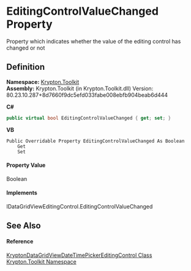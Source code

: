 # EditingControlValueChanged Property


Property which indicates whether the value of the editing control has changed or not



## Definition
**Namespace:** <a href="79d2eac2-21f4-54ff-7552-b20c33c30600.md">Krypton.Toolkit</a>  
**Assembly:** Krypton.Toolkit (in Krypton.Toolkit.dll) Version: 80.23.10.287+8d7660f9dc5efd033fabe008ebfb904beab6d444

**C#**
``` C#
public virtual bool EditingControlValueChanged { get; set; }
```
**VB**
``` VB
Public Overridable Property EditingControlValueChanged As Boolean
	Get
	Set
```



#### Property Value
Boolean

#### Implements
IDataGridViewEditingControl.EditingControlValueChanged  


## See Also


#### Reference
<a href="4180fc80-2554-2db5-0843-cefdbb7715a5.md">KryptonDataGridViewDateTimePickerEditingControl Class</a>  
<a href="79d2eac2-21f4-54ff-7552-b20c33c30600.md">Krypton.Toolkit Namespace</a>  
